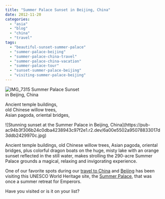 ```yaml
---
title: "Summer Palace Sunset in Beijing, China"
date: 2012-11-20
categories: 
  - "asia"
  - "blog"
  - "china"
  - "travel"
tags: 
  - "beautiful-sunset-summer-palace"
  - "summer-palace-beijing"
  - "summer-palace-china-travel"
  - "summer-palace-china-vacation"
  - "summer-palace-tour"
  - "sunset-summer-palace-beijing"
  - "visiting-summer-palace-beijing"
---
```


![IMG_7315](https://pub-ac94b3f306b24c0dba4238943c97f2e1.r2.dev/6a00e5502a95078833017c33aca546970b.jpg) Summer Palace Sunset  
in Beijing, China  
  
Ancient temple buildings,  
old Chinese willow trees,  
Asian pagoda, oriental bridges,

<!--more--> ![Stunning sunset at the Summer Palace in Beijing, China](https://pub-ac94b3f306b24c0dba4238943c97f2e1.r2.dev/6a00e5502a95078833017d3ddb2429970c.jpg)  
  
Ancient temple buildings, old Chinese willow trees, Asian pagoda, oriental bridges, plus colorful dragon boats on the huge, misty lake with an orange sunset reflected in the still water, makes strolling the 290-acre Summer Palace grounds a magical, relaxing and invigorating experience.  
  
One of our favorite spots during our [travel to China](https://pub-ac94b3f306b24c0dba4238943c97f2e1.r2.dev/2012/11/visiting-china-and-dragons.html "travel to China") and [Beijing](https://pub-ac94b3f306b24c0dba4238943c97f2e1.r2.dev/2012/11/forbidden-city-and-beijings-best.html "Beijing vacation") has been visiting this UNESCO World Heritage site, the [Summer Palace](https://pub-ac94b3f306b24c0dba4238943c97f2e1.r2.dev/2012/11/china-travel-in-the-autumn.html "visiting summer palace"), that was once a summer retreat for Emperors.  
  
Have you visited or is it on your list?
